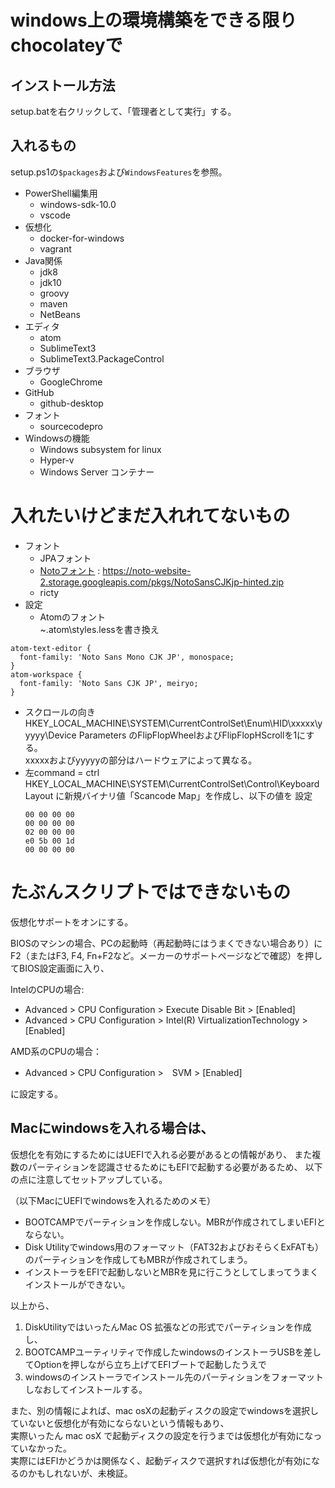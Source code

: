 # windows上の環境構築をできる限りchocolateyで

## インストール方法

setup.batを右クリックして、「管理者として実行」する。

## 入れるもの

setup.ps1の`$packages`および`WindowsFeatures`を参照。

 - PowerShell編集用
   - windows-sdk-10.0
   - vscode
 - 仮想化
   - docker-for-windows
   - vagrant
 - Java関係
   - jdk8
   - jdk10
   - groovy
   - maven
   - NetBeans
 - エディタ
   - atom
   - SublimeText3
   - SublimeText3.PackageControl
 - ブラウザ
   - GoogleChrome
 - GitHub
   - github-desktop
 - フォント
   - sourcecodepro
 - Windowsの機能
   - Windows subsystem for linux
   - Hyper-v
   - Windows Server コンテナー

# 入れたいけどまだ入れれてないもの

 - フォント
   - JPAフォント
   - [Notoフォント](http://www.google.com/get/noto/help/cjk/) :  https://noto-website-2.storage.googleapis.com/pkgs/NotoSansCJKjp-hinted.zip
   - ricty
 - 設定
   - Atomのフォント  
 ~\.atom\styles.lessを書き換え
```less:
atom-text-editor {
  font-family: 'Noto Sans Mono CJK JP', monospace;
}
atom-workspace {
  font-family: 'Noto Sans CJK JP', meiryo;
}
```
   - スクロールの向き
     HKEY_LOCAL_MACHINE\SYSTEM\CurrentControlSet\Enum\HID\xxxxx\yyyyy\Device Parameters のFlipFlopWheelおよびFlipFlopHScrollを1にする。  
     xxxxxおよびyyyyyの部分はハードウェアによって異なる。
   - 左command = ctrl
     HKEY_LOCAL_MACHINE\SYSTEM\CurrentControlSet\Control\Keyboard Layout に新規バイナリ値「Scancode Map」を作成し、以下の値を 設定
     ```
     00 00 00 00
     00 00 00 00
     02 00 00 00
     e0 5b 00 1d
     00 00 00 00
     ```

# たぶんスクリプトではできないもの

仮想化サポートをオンにする。

BIOSのマシンの場合、PCの起動時（再起動時にはうまくできない場合あり）にF2（またはF3, F4, Fn+F2など。メーカーのサポートページなどで確認）を押してBIOS設定画面に入り、

IntelのCPUの場合:

 - Advanced > CPU Configuration >  Execute Disable Bit > [Enabled]   
 - Advanced > CPU Configuration >  Intel(R) VirtualizationTechnology > [Enabled]

AMD系のCPUの場合：

 - Advanced > CPU Configuration >　SVM > [Enabled]

に設定する。

## Macにwindowsを入れる場合は、

仮想化を有効にするためにはUEFIで入れる必要があるとの情報があり、
また複数のパーティションを認識させるためにもEFIで起動する必要があるため、
以下の点に注意してセットアップしている。

（以下MacにUEFIでwindowsを入れるためのメモ）  
- BOOTCAMPでパーティションを作成しない。MBRが作成されてしまいEFIとならない。
- Disk Utilityでwindows用のフォーマット（FAT32およびおそらくExFATも）のパーティションを作成してもMBRが作成されてしまう。
- インストーラをEFIで起動しないとMBRを見に行こうとしてしまってうまくインストールができない。  

以上から、

1. DiskUtilityではいったんMac OS 拡張などの形式でパーティションを作成し、
2. BOOTCAMPユーティリティで作成したwindowsのインストーラUSBを差してOptionを押しながら立ち上げてEFIブートで起動したうえで
3. windowsのインストーラでインストール先のパーティションをフォーマットしなおしてインストールする。

また、別の情報によれば、mac osXの起動ディスクの設定でwindowsを選択していないと仮想化が有効にならないという情報もあり、  
実際いったん mac osX で起動ディスクの設定を行うまでは仮想化が有効になっていなかった。  
実際にはEFIかどうかは関係なく、起動ディスクで選択すれば仮想化が有効になるのかもしれないが、未検証。
